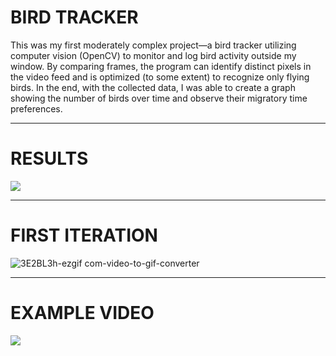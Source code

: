 # BIRD TRACKER
This was my first moderately complex project—a bird tracker utilizing computer vision (OpenCV) to monitor and log bird activity outside my window. By comparing frames, the program can identify distinct pixels in the video feed and is optimized (to some extent) to recognize only flying birds. In the end, with the collected data, I was able to create a graph showing the number of birds over time and observe their migratory time preferences.

<hr>
<h1>RESULTS</h1>
<picture>
  <img src="https://i.imgur.com/WIJvlLE.jpeg">
</picture>

<hr>
<h1>FIRST ITERATION</h1>

![3E2BL3h-ezgif com-video-to-gif-converter](https://github.com/c0dag/bird-tracker/assets/114384142/fc40ef96-f86a-4718-b029-91045bb36a93)

<hr>
<h1>EXAMPLE VIDEO</h1>

[![](https://img.youtube.com/vi/MLBOpOaSd5M/0.jpg)](https://www.youtube.com/watch?v=MLBOpOaSd5M)
